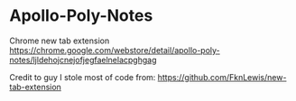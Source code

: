 # Apollo-Poly-Notes
 Chrome new tab extension
 https://chrome.google.com/webstore/detail/apollo-poly-notes/ljldehojcnejofjegfaelnelacpghgag

Credit to guy I stole most of code from: https://github.com/FknLewis/new-tab-extension